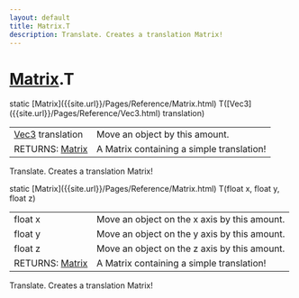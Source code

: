 ```yaml
---
layout: default
title: Matrix.T
description: Translate. Creates a translation Matrix!
---
```

# [Matrix]({{site.url}}/Pages/Reference/Matrix.html).T

<div class='signature' markdown='1'>
static [Matrix]({{site.url}}/Pages/Reference/Matrix.html) T([Vec3]({{site.url}}/Pages/Reference/Vec3.html) translation)
</div>

|  |  |
|--|--|
|[Vec3]({{site.url}}/Pages/Reference/Vec3.html) translation|Move an object by this amount.|
|RETURNS: [Matrix]({{site.url}}/Pages/Reference/Matrix.html)|A Matrix containing a simple translation!|

Translate. Creates a translation Matrix!
<div class='signature' markdown='1'>
static [Matrix]({{site.url}}/Pages/Reference/Matrix.html) T(float x, float y, float z)
</div>

|  |  |
|--|--|
|float x|Move an object on the x axis by this amount.|
|float y|Move an object on the y axis by this amount.|
|float z|Move an object on the z axis by this amount.|
|RETURNS: [Matrix]({{site.url}}/Pages/Reference/Matrix.html)|A Matrix containing a simple translation!|

Translate. Creates a translation Matrix!



